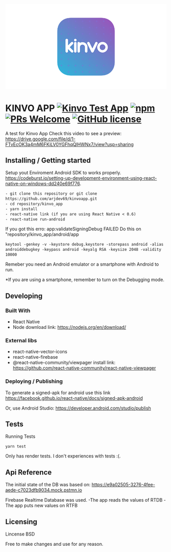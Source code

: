 ![Logo of the project](./assets/logo.png)

# KINVO APP [![Kinvo Test App](https://img.shields.io/travis/npm/npm/latest.svg?style=flat-square)](https://travis-ci.org/npm/npm) [![npm](https://img.shields.io/npm/v/npm.svg?style=flat-square)](https://www.npmjs.com/package/npm) [![PRs Welcome](https://img.shields.io/badge/PRs-welcome-brightgreen.svg?style=flat-square)](http://makeapullrequest.com) [![GitHub license](https://img.shields.io/badge/license-MIT-blue.svg?style=flat-square)](https://github.com/your/your-project/blob/master/LICENSE)

A test for Kinvo App
Check this video to see a preview:
https://drive.google.com/file/d/1-FTvEcOK3a4mM6FKiLV0YGFhqQlHWNx7/view?usp=sharing

## Installing / Getting started

Setup yout Enviroment Android SDK to works properly.
https://codeburst.io/setting-up-development-environment-using-react-native-on-windows-dd240e69f776.

```shell
- git clone this repository or git clone https://github.com/arjdev69/kinvoapp.git
- cd repository/kinvo_app
- yarn install
- react-native link (if you are using React Native < 0.6)
- react-native run-android
```
If you got this erro: app:validateSigningDebug FAILED
Do this on "repository/kinvo_app/android/app
```
keytool -genkey -v -keystore debug.keystore -storepass android -alias androiddebugkey -keypass android -keyalg RSA -keysize 2048 -validity 10000
```
Remeber you need an Android emulator or a smartphone with Android to run.

*If you are using a smartphone, remember to turn on the Debugging mode.

## Developing

### Built With
- React Native
- Node download link: https://nodejs.org/en/download/

### External libs
- react-native-vector-icons
- react-native-firebase
- @react-native-community/viewpager install link: https://github.com/react-native-community/react-native-viewpager


### Deploying / Publishing

To generate a signed-apk for android use this link
https://facebook.github.io/react-native/docs/signed-apk-android

Or, use Android Studio:
https://developer.android.com/studio/publish

## Tests

Running Tests

```shell
yarn test
```
Only has render tests. I don't experiences with tests :(.

## Api Reference

The initial state of the DB was based on:
https://e9a02505-3276-4fee-aede-c7023dfb9034.mock.pstmn.io

Firebase Realtime Database was used.
-The app reads the values of RTDB
-The app puts new values on RTFB

## Licensing

Lincense BSD

Free to make changes and use for any reason.
